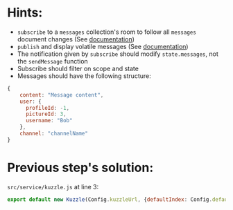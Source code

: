 # Hints:
* `subscribe` to a `messages` collection's room to follow all `messages` document changes (See [documentation](http://kuzzleio.github.io/sdk-documentation/#subscribe))
* `publish` and display volatile messages (See [documentation](http://kuzzleio.github.io/sdk-documentation/#publishmessage))
* The notification given by `subscribe` should modify `state.messages`, not the `sendMessage` function
* Subscribe should filter on scope and state
* Messages should have the following structure:
```javascript
{
    content: "Message content",
    user: {
      profileId: -1,
      pictureId: 3,
      username: "Bob"
    },
    channel: "channelName"
}
```

# Previous step's solution:
`src/service/kuzzle.js` at line 3:

```javascript
export default new Kuzzle(Config.kuzzleUrl, {defaultIndex: Config.defaultIndex});
```
